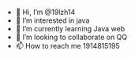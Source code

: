 - 👋 Hi, I’m @19lzh14
- 👀 I’m interested in java
- 🌱 I’m currently learning Java web
- 💞️ I’m looking to collaborate on QQ
- 📫 How to reach me 1914815195

<!---
19lzh14/19lzh14 is a ✨ special ✨ repository because its `README.md` (this file) appears on your GitHub profile.
You can click the Preview link to take a look at your changes.
--->
